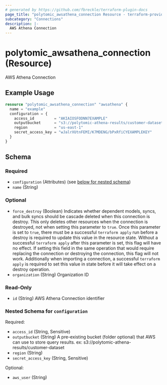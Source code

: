 ```yaml
---
# generated by https://github.com/fbreckle/terraform-plugin-docs
page_title: "polytomic_awsathena_connection Resource - terraform-provider-polytomic"
subcategory: "Connections"
description: |-
  AWS Athena Connection
---
```


# polytomic_awsathena_connection (Resource)

AWS Athena Connection

## Example Usage

```terraform
resource "polytomic_awsathena_connection" "awsathena" {
  name = "example"
  configuration = {
    access_id         = "AKIAIOSFODNN7EXAMPLE"
    outputbucket      = "s3://polytomic-athena-results/customer-dataset"
    region            = "us-east-1"
    secret_access_key = "wJalrXUtnFEMI/K7MDENG/bPxRfiCYEXAMPLEKEY"
  }
}
```

<!-- schema generated by tfplugindocs -->
## Schema

### Required

- `configuration` (Attributes) (see [below for nested schema](#nestedatt--configuration))
- `name` (String)

### Optional

- `force_destroy` (Boolean) Indicates whether dependent models, syncs, and bulk syncs should be cascade deleted when this connection is destroy. This only deletes other resources when the connection is destroyed, not when setting this parameter to `true`. Once this parameter is set to `true`, there must be a successful `terraform apply` run before a destroy is required to update this value in the resource state. Without a successful `terraform apply` after this parameter is set, this flag will have no effect. If setting this field in the same operation that would require replacing the connection or destroying the connection, this flag will not work. Additionally when importing a connection, a successful `terraform apply` is required to set this value in state before it will take effect on a destroy operation.
- `organization` (String) Organization ID

### Read-Only

- `id` (String) AWS Athena Connection identifier

<a id="nestedatt--configuration"></a>
### Nested Schema for `configuration`

Required:

- `access_id` (String, Sensitive)
- `outputbucket` (String) A pre-existing bucket (folder optional) that AWS can use to store query results. ex: s3://polytomic-athena-results/customer-dataset
- `region` (String)
- `secret_access_key` (String, Sensitive)

Optional:

- `aws_user` (String)



